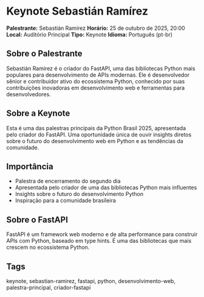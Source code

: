 # Keynote Sebastián Ramírez

**Palestrante:** Sebastián Ramírez
**Horário:** 25 de outubro de 2025, 20:00
**Local:** Auditório Principal
**Tipo:** Keynote
**Idioma:** Português (pt-br)

## Sobre o Palestrante
Sebastián Ramírez é o criador do FastAPI, uma das bibliotecas Python mais populares para desenvolvimento de APIs modernas. Ele é desenvolvedor sênior e contribuidor ativo do ecossistema Python, conhecido por suas contribuições inovadoras em desenvolvimento web e ferramentas para desenvolvedores.

## Sobre a Keynote
Esta é uma das palestras principais da Python Brasil 2025, apresentada pelo criador do FastAPI. Uma oportunidade única de ouvir insights diretos sobre o futuro do desenvolvimento web em Python e as tendências da comunidade.

## Importância
- Palestra de encerramento do segundo dia
- Apresentada pelo criador de uma das bibliotecas Python mais influentes
- Insights sobre o futuro do desenvolvimento Python
- Inspiração para a comunidade brasileira

## Sobre o FastAPI
FastAPI é um framework web moderno e de alta performance para construir APIs com Python, baseado em type hints. É uma das bibliotecas que mais crescem no ecossistema Python.

## Tags
keynote, sebastian-ramirez, fastapi, python, desenvolvimento-web, palestra-principal, criador-fastapi
